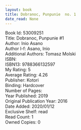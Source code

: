 ```yaml
---
layout: book
title: Dobranoc, Punpunie  no. 1
date_read: None
---
```


Book Id: 53009251<br />
Title: Dobranoc, Punpunie #1<br />
Author: Inio Asano<br />
Author l-f: Asano, Inio<br />
Additional Authors: Tomasz Molski<br />
ISBN: <br />
ISBN13: 9788366132597<br />
My Rating: 5<br />
Average Rating: 4.26<br />
Publisher: Kotori<br />
Binding: Hardcover<br />
Number of Pages: <br />
Year Published: 2019<br />
Original Publication Year: 2016<br />
Date Added: 2020/01/12<br />
Exclusive Shelf: read<br />
Read Count: 1<br />
Owned Copies: 0<br />

